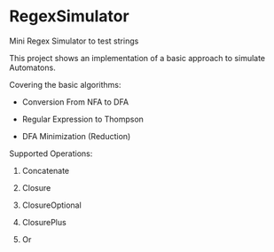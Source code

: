 # RegexSimulator
Mini Regex Simulator to test strings

This project shows an implementation of a basic approach to simulate Automatons.

Covering the basic algorithms:

* Conversion From NFA to DFA

* Regular Expression to Thompson

* DFA Minimization (Reduction)

Supported Operations:

 1) Concatenate
    
 2) Closure

 3) ClosureOptional
 
 4) ClosurePlus

 5) Or